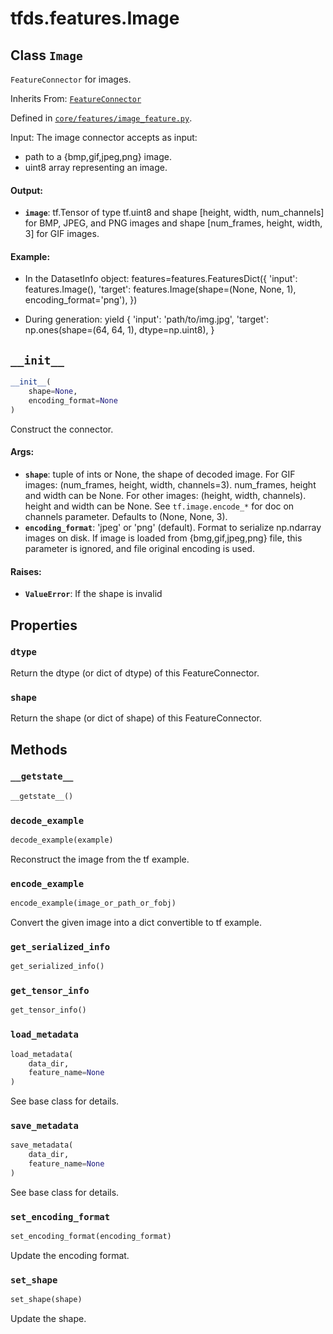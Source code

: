 <div itemscope itemtype="http://developers.google.com/ReferenceObject">
<meta itemprop="name" content="tfds.features.Image" />
<meta itemprop="path" content="Stable" />
<meta itemprop="property" content="dtype"/>
<meta itemprop="property" content="shape"/>
<meta itemprop="property" content="__getstate__"/>
<meta itemprop="property" content="__init__"/>
<meta itemprop="property" content="decode_example"/>
<meta itemprop="property" content="encode_example"/>
<meta itemprop="property" content="get_serialized_info"/>
<meta itemprop="property" content="get_tensor_info"/>
<meta itemprop="property" content="load_metadata"/>
<meta itemprop="property" content="save_metadata"/>
<meta itemprop="property" content="set_encoding_format"/>
<meta itemprop="property" content="set_shape"/>
</div>

# tfds.features.Image

## Class `Image`

`FeatureConnector` for images.

Inherits From: [`FeatureConnector`](../../tfds/features/FeatureConnector.md)



Defined in [`core/features/image_feature.py`](https://github.com/tensorflow/datasets/tree/master/tensorflow_datasets/core/features/image_feature.py).

<!-- Placeholder for "Used in" -->

Input: The image connector accepts as input:
  * path to a {bmp,gif,jpeg,png} image.
  * uint8 array representing an image.

#### Output:

*   <b>`image`</b>: tf.Tensor of type tf.uint8 and shape [height, width,
    num_channels] for BMP, JPEG, and PNG images and shape [num_frames, height,
    width, 3] for GIF images.

#### Example:

*   In the DatasetInfo object: features=features.FeaturesDict({ 'input':
    features.Image(), 'target': features.Image(shape=(None, None, 1),
    encoding_format='png'), })

*   During generation: yield { 'input': 'path/to/img.jpg', 'target':
    np.ones(shape=(64, 64, 1), dtype=np.uint8), }

<h2 id="__init__"><code>__init__</code></h2>

``` python
__init__(
    shape=None,
    encoding_format=None
)
```

Construct the connector.

#### Args:

*   <b>`shape`</b>: tuple of ints or None, the shape of decoded image. For GIF
    images: (num_frames, height, width, channels=3). num_frames, height and
    width can be None. For other images: (height, width, channels). height and
    width can be None. See `tf.image.encode_*` for doc on channels parameter.
    Defaults to (None, None, 3).
*   <b>`encoding_format`</b>: 'jpeg' or 'png' (default). Format to serialize
    np.ndarray images on disk. If image is loaded from {bmg,gif,jpeg,png} file,
    this parameter is ignored, and file original encoding is used.

#### Raises:

* <b>`ValueError`</b>: If the shape is invalid



## Properties

<h3 id="dtype"><code>dtype</code></h3>

Return the dtype (or dict of dtype) of this FeatureConnector.

<h3 id="shape"><code>shape</code></h3>

Return the shape (or dict of shape) of this FeatureConnector.

## Methods

<h3 id="__getstate__"><code>__getstate__</code></h3>

```python
__getstate__()
```

<h3 id="decode_example"><code>decode_example</code></h3>

``` python
decode_example(example)
```

Reconstruct the image from the tf example.

<h3 id="encode_example"><code>encode_example</code></h3>

``` python
encode_example(image_or_path_or_fobj)
```

Convert the given image into a dict convertible to tf example.

<h3 id="get_serialized_info"><code>get_serialized_info</code></h3>

``` python
get_serialized_info()
```

<h3 id="get_tensor_info"><code>get_tensor_info</code></h3>

``` python
get_tensor_info()
```

<h3 id="load_metadata"><code>load_metadata</code></h3>

``` python
load_metadata(
    data_dir,
    feature_name=None
)
```

See base class for details.

<h3 id="save_metadata"><code>save_metadata</code></h3>

``` python
save_metadata(
    data_dir,
    feature_name=None
)
```

See base class for details.

<h3 id="set_encoding_format"><code>set_encoding_format</code></h3>

``` python
set_encoding_format(encoding_format)
```

Update the encoding format.

<h3 id="set_shape"><code>set_shape</code></h3>

``` python
set_shape(shape)
```

Update the shape.
